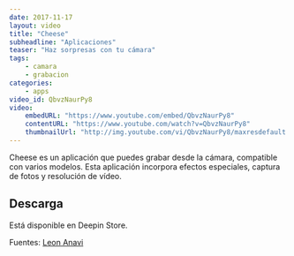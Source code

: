```yaml
---
date: 2017-11-17
layout: video
title: "Cheese"
subheadline: "Aplicaciones"
teaser: "Haz sorpresas con tu cámara"
tags:
    - camara
    - grabacion
categories:
    - apps
video_id: QbvzNaurPy8
video:
    embedURL: "https://www.youtube.com/embed/QbvzNaurPy8"
    contentURL: "https://www.youtube.com/watch?v=QbvzNaurPy8"
    thumbnailUrl: "http://img.youtube.com/vi/QbvzNaurPy8/maxresdefault.jpg"
---
```

<!--more-->

Cheese es un aplicación que puedes grabar desde la cámara, compatible con varios modelos. Esta aplicación incorpora efectos especiales, captura de fotos y resolución de vídeo.

## Descarga

Está disponible en Deepin Store.

Fuentes: [Leon Anavi](https://www.youtube.com/channel/UC4OQ5CQw8kuucCM8mG8woOQ)
